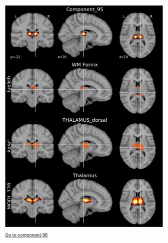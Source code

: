


![95](preliminary/95.jpg "Component 95")

[Go to component 96](https://parietal-inria.github.io/MODL_atlas/1024/96 "Component 96")